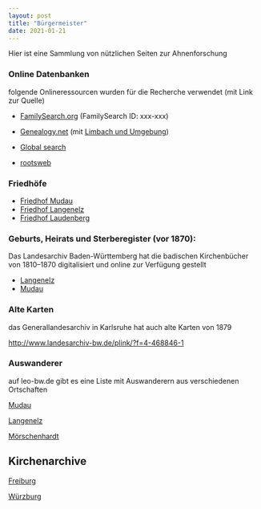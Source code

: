 ```yaml
---
layout: post
title: "Bürgermeister"
date: 2021-01-21
---
```




Hier ist eine Sammlung von nützlichen Seiten zur Ahnenforschung



### Online Datenbanken

folgende Onlineressourcen wurden für die Recherche verwendet (mit Link zur Quelle) 

* [FamilySearch.org](https://www.familysearch.org/) (FamilySearch ID: xxx-xxx)

* [Genealogy.net](http://www.genealogy.net)  (mit [Limbach und Umgebung](http://gedbas.genealogy.net/person/database/50196))
* [Global search](http://familie-beuss.de/Crawl) 
* [rootsweb](https://wc.rootsweb.com/cgi-bin/igm.cgi)

### Friedhöfe

- [Friedhof Mudau](http://grabsteine.genealogy.net/namelist.php?cem=3902&lang=de)
- [Friedhof Langenelz](http://grabsteine.genealogy.net/namelist.php?cem=3810&lang=de)
- [Friedhof Laudenberg](http://grabsteine.genealogy.net/namelist.php?cem=3609&lang=de)

### Geburts, Heirats und Sterberegister (vor 1870):

Das Landesarchiv Baden-Württemberg hat die badischen Kirchenbücher von 1810–1870 digitalisiert und online zur Verfügung gestellt

- [Langenelz](http://www.landesarchiv-bw.de/plink/?f=4-1119438)
- [Mudau](http://www.landesarchiv-bw.de/plink/?f=4-1119482)

### Alte Karten

das Generallandesarchiv in Karlsruhe hat auch alte Karten von 1879

http://www.landesarchiv-bw.de/plink/?f=4-468846-1

### Auswanderer

auf leo-bw.de gibt es eine Liste mit Auswanderern aus verschiedenen Ortschaften

[Mudau](https://www.leo-bw.de/web/guest/detail/-/Detail/details/DOKUMENT/labw_auswanderer/6105/Auswanderer+aus+Mudau)

[Langenelz](https://www.leo-bw.de/web/guest/detail/-/Detail/details/DOKUMENT/labw_auswanderer/6103/Auswanderer+aus+Langenelz)

[Mörschenhardt](https://www.leo-bw.de/web/guest/detail/-/Detail/details/DOKUMENT/labw_auswanderer/6104/Auswanderer+aus+M%C3%B6rschenhardt)

## Kirchenarchive

[Freiburg](https://www.ebfr.de/html/content/erzb_archiv.html?stichwortsuche=Ahnenforschung)

[Würzburg](https://abbw.bistum-wuerzburg.de/archiv/familienforschung/)